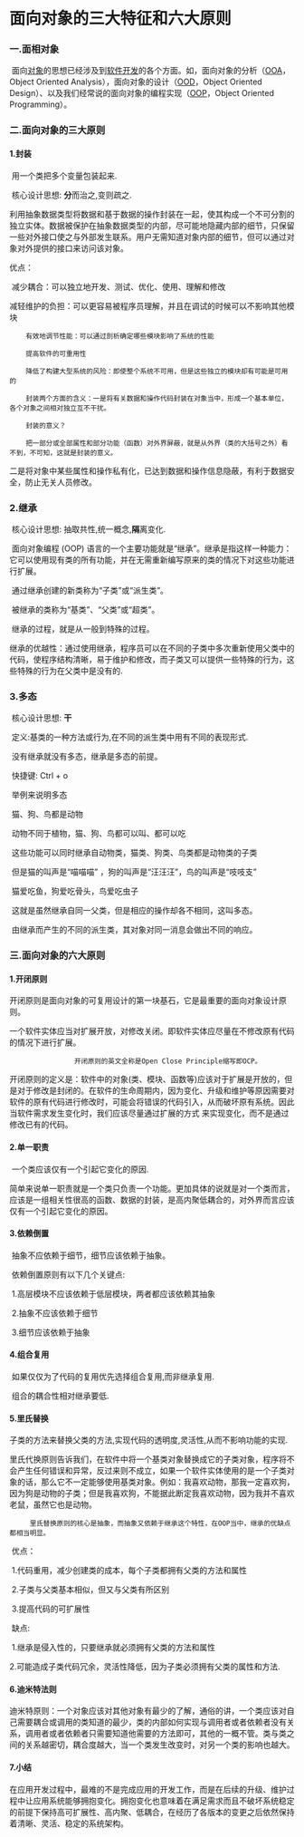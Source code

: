# 			**面向对象的三大特征和六大原则**

### 一.面相对象

​	 面向[对象](https://baike.baidu.com/item/对象)的思想已经涉及到[软件开发](https://baike.baidu.com/item/软件开发)的各个方面。如，面向对象的分析（[OOA](https://baike.baidu.com/item/OOA)，Object Oriented Analysis），面向对象的设计（[OOD](https://baike.baidu.com/item/OOD)，Object Oriented Design）、以及我们经常说的面向对象的编程实现（[OOP](https://baike.baidu.com/item/OOP)，Object Oriented Programming）。

### 二.面向对象的三大原则

#### 1.封装

​			用一个类把多个变量包装起来.

​			核心设计思想: **分**而治之,变则疏之.

​			利用抽象数据类型将数据和基于数据的操作封装在一起，使其构成一个不可分割的独立实体。数据被保护在抽象数据类型的内部，尽可能地隐藏内部的细节，只保留一些对外接口使之与外部发生联系。用户无需知道对象内部的细节，但可以通过对象对外提供的接口来访问该对象。

 优点：

​		 减少耦合：可以独立地开发、测试、优化、使用、理解和修改

​		 减轻维护的负担：可以更容易被程序员理解，并且在调试的时候可以不影响其他模块

 		有效地调节性能：可以通过剖析确定哪些模块影响了系统的性能

 		提高软件的可重用性

 		降低了构建大型系统的风险：即使整个系统不可用，但是这些独立的模块却有可能是可用的

 		封装两个方面的含义：一是将有关数据和操作代码封装在对象当中，形成一个基本单位，各个对象之间相对独立互不干扰。

 		封装的意义？

 	    把一部分或全部属性和部分功能（函数）对外界屏蔽，就是从外界（类的大括号之外）看不到，不可知，这就是封装的意义。

​		 二是将对象中某些属性和操作私有化，已达到数据和操作信息隐蔽，有利于数据安全，防止无关人员修改。

### 2.继承  

​		核心设计思想:  抽取共性,统一概念,**隔**离变化.

​		面向对象编程 (OOP) 语言的一个主要功能就是“继承”。继承是指这样一种能力：它可以使用现有类的所有功能，并在无需重新编写原来的类的情况下对这些功能进行扩展。

​		 通过继承创建的新类称为“子类”或“派生类”。

​		 被继承的类称为“基类”、“父类”或“超类”。

​		 继承的过程，就是从一般到特殊的过程。

​		继承的优越性：通过使用继承，程序员可以在不同的子类中多次重新使用父类中的代码，使程序结构清晰，易于维护和修改，而子类又可以提供一些特殊的行为，这些特殊的行为在父类中是没有的.

### 3.多态

​		核心设计思想: **干**

​		定义:基类的一种方法或行为,在不同的派生类中用有不同的表现形式.

​		没有继承就没有多态，继承是多态的前提。

​		快捷键: Ctrl + o

​		举例来说明多态

​		猫、狗、鸟都是动物

​		动物不同于植物，猫、狗、鸟都可以叫、都可以吃

​		这些功能可以同时继承自动物类，猫类、狗类、鸟类都是动物类的子类

​		但是猫的叫声是“喵喵喵” ，狗的叫声是“汪汪汪”，鸟的叫声是“吱吱支”

​		猫爱吃鱼，狗爱吃骨头，鸟爱吃虫子

​		这就是虽然继承自同一父类，但是相应的操作却各不相同，这叫多态。

​		由继承而产生的不同的派生类，其对象对同一消息会做出不同的响应。

### 	三.面向对象的六大原则

#### 		1.开闭原则

​	 		开闭原则是面向对象的可复用设计的第一块基石，它是最重要的面向对象设计原则。

​			一个软件实体应当对扩展开放，对修改关闭。即软件实体应尽量在不修改原有代码的情况下进行扩展。

					开闭原则的英文全称是Open Close Principle缩写即OCP。
​			开闭原则的定义是：软件中的对象(类、模块、函数等)应该对于扩展是开放的，但是对于修改是封闭的。在软件的生命周期内，因为变化、升级和维护等原因需要对软件的原有代码进行修改时，可能会将错误的代码引入，从而破坏原有系统。因此当软件需求发生变化时，我们应该尽量通过扩展的方式
来实现变化，而不是通过修改已有的代码。

#### 		2.单一职责

​			一个类应该仅有一个引起它变化的原因.

​			简单来说单一职责就是一个类只负责一个功能。更加具体的说就是对一个类而言，应该是一组相关性很高的函数、数据的封装，是高内聚低耦合的，对外界而言应该仅有一个引起它变化的原因。

#### 		3.依赖倒置

​			抽象不应依赖于细节，细节应该依赖于抽象。

​			依赖倒置原则有以下几个关键点:

​			1.高层模块不应该依赖于低层模块，两者都应该依赖其抽象

​			2.抽象不应该依赖于细节

​			3.细节应该依赖于抽象

#### 		4.组合复用

​			如果仅仅为了代码的复用优先选择组合复用,而非继承复用.

​			组合的耦合性相对继承要低.

#### 		5.里氏替换

​			子类的方法来替换父类的方法,实现代码的透明度,灵活性,从而不影响功能的实现.

​			里氏代换原则告诉我们，在软件中将一个基类对象替换成它的子类对象，程序将不会产生任何错误和异常，反过来则不成立，如果一个软件实体使用的是一个子类对象的话，那么它不一定能够使用基类对象。例如：我喜欢动物，那我一定喜欢狗，因为狗是动物的子类；但是我喜欢狗，不能据此断定我喜欢动物，因为我并不喜欢老鼠，虽然它也是动物。

 	 	 里氏替换原则的核心是抽象，而抽象又依赖于继承这个特性，在OOP当中，继承的优缺点都相当明显。

​		优点：

​			1.代码重用，减少创建类的成本，每个子类都拥有父类的方法和属性

​			2.子类与父类基本相似，但又与父类有所区别

​			3.提高代码的可扩展性

​		缺点:


​			1.继承是侵入性的，只要继承就必须拥有父类的方法和属性

​			 2.可能造成子类代码冗余，灵活性降低，因为子类必须拥有父类的属性和方法.

#### 		6.迪米特法则

​			迪米特原则：一个对象应该对其他对象有最少的了解，通俗的讲，一个类应该对自己需要耦合或调用的类知道的最少，类的内部如何实现与调用者或者依赖者没有关系，调用者或者依赖者只需要知道他需要的方法即可，其他的一概不管。类与类之间的关系越密切，耦合度越大，当一个类发生改变时，对另一个类的影响也越大。

#### 		7.小结

​	 	  在应用开发过程中，最难的不是完成应用的开发工作，而是在后续的升级、维护过程中让应用系统能够拥抱变化。拥抱变化也意味着在满足需求而且不破坏系统稳定的前提下保持高可扩展性、高内聚、低耦合，在经历了各版本的变更之后依然保持着清晰、灵活、稳定的系统架构。